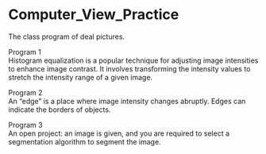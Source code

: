 # Computer_View_Practice
The class program of deal pictures.

Program 1  
Histogram equalization is a popular technique for adjusting image intensities to enhance image contrast. It involves transforming the intensity values to stretch the intensity range of a given image.

Program 2  
An “edge” is a place where image intensity changes abruptly. Edges can indicate the borders of objects.  

Program 3  
An open project: an image is given, and you are required to select a segmentation
algorithm to segment the image. 